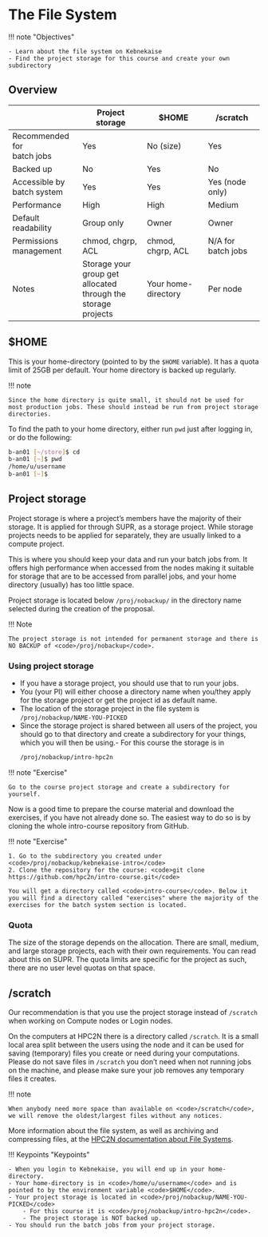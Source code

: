 # The File System

!!! note "Objectives" 

    - Learn about the file system on Kebnekaise
    - Find the project storage for this course and create your own subdirectory 

## Overview

|   | **Project storage** | **$HOME** | **/scratch** | 
| - | ------------------- | --------- | ------------ | 
| Recommended for <br>batch jobs | Yes | No (size) | Yes | 
| Backed up | No | Yes | No |  
| Accessible by <br>batch system | Yes | Yes | Yes (node only) |  
| Performance | High | High | Medium |
| Default readability | Group only | Owner | Owner |  
| Permissions <br>management | chmod, chgrp, ACL | chmod, chgrp, ACL | N/A for batch jobs | 
| Notes | Storage your group get <br>allocated through the <br>storage projects | Your home-directory | Per node | 
  
## $HOME

This is your home-directory (pointed to by the <code>$HOME</code> variable). It has a quota limit of 25GB per default. Your home directory is backed up regularly.

!!! note 
  
    Since the home directory is quite small, it should not be used for most production jobs. These should instead be run from project storage directories.

To find the path to your home directory, either run <code>pwd</code> just after logging in, or do the following:

```bash
b-an01 [~/store]$ cd
b-an01 [~]$ pwd
/home/u/username
b-an01 [~]$
```

## Project storage

Project storage is where a project’s members have the majority of their storage. It is applied for through SUPR, as a storage project. While storage projects needs to be applied for separately, they are usually linked to a compute project.

This is where you should keep your data and run your batch jobs from. It offers high performance when accessed from the nodes making it suitable for storage that are to be accessed from parallel jobs, and your home directory (usually) has too little space.

Project storage is located below <code>/proj/nobackup/</code> in the directory name selected during the creation of the proposal.

!!! Note

    The project storage is not intended for permanent storage and there is NO BACKUP of <code>/proj/nobackup</code>.

### Using project storage

- If you have a storage project, you should use that to run your jobs.
- You (your PI) will either choose a directory name when you/they apply for the storage project or get the project id as default name.
- The location of the storage project in the file system is <code>/proj/nobackup/NAME-YOU-PICKED</code>
- Since the storage project is shared between all users of the project, you should go to that directory and create a subdirectory for your things, which you will then be using.- For this course the storage is in 
  ```bash
  /proj/nobackup/intro-hpc2n
  ```

!!! note "Exercise"

    Go to the course project storage and create a subdirectory for yourself. 

Now is a good time to prepare the course material and download the exercises, if you have not already done so. The easiest way to do so is by cloning the whole intro-course repository from GitHub. 

!!! note "Exercise"

    1. Go to the subdirectory you created under <code>/proj/nobackup/kebnekaise-intro</code>
    2. Clone the repository for the course: <code>git clone https://github.com/hpc2n/intro-course.git</code>

    You will get a directory called <code>intro-course</code>. Below it you will find a directory called "exercises" where the majority of the exercises for the batch system section is located. 

### Quota

The size of the storage depends on the allocation. There are small, medium, and large storage projects, each with their own requirements. You can read about this on SUPR. The quota limits are specific for the project as such, there are no user level quotas on that space.

## /scratch

Our recommendation is that you use the project storage instead of <code>/scratch</code> when working on Compute nodes or Login nodes.

On the computers at HPC2N there is a directory called <code>/scratch</code>. It is a small local area split between the users using the node and it can be used for saving (temporary) files you create or need during your computations. Please do not save files in <code>/scratch</code> you don’t need when not running jobs on the machine, and please make sure your job removes any temporary files it creates.

!!! note

    When anybody need more space than available on <code>/scratch</code>, we will remove the oldest/largest files without any notices.

More information about the file system, as well as archiving and compressing files, at the <a href="https://docs.hpc2n.umu.se/documentation/filesystems/" target="_blank">HPC2N documentation about File Systems</a>. 

!!! Keypoints "Keypoints"

    - When you login to Kebnekaise, you will end up in your home-directory.
    - Your home-directory is in <code>/home/u/username</code> and is pointed to by the environment variable <code>$HOME</code>.
    - Your project storage is located in <code>/proj/nobackup/NAME-YOU-PICKED</code>
        - For this course it is <code>/proj/nobackup/intro-hpc2n</code>.
        - The project storage is NOT backed up.
    - You should run the batch jobs from your project storage. 
